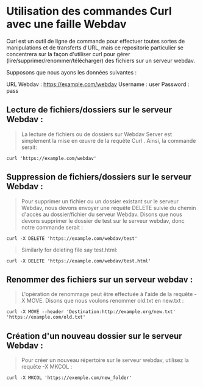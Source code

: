 # Utilisation des commandes Curl avec une faille Webdav

Curl est un outil de ligne de commande pour effectuer toutes sortes de manipulations et de transferts d'URL, mais ce repositorie particulier se concentrera sur la façon d'utiliser curl pour gérer (lire/supprimer/renommer/télécharger) des fichiers sur un serveur webdav.

Supposons que nous ayons les données suivantes :

URL Webdav : https://example.com/webdav
Username : user
Password : pass

## Lecture de fichiers/dossiers sur le serveur Webdav :

> La lecture de fichiers ou de dossiers sur Webdav Server est simplement la mise en œuvre de la requête Curl . Ainsi, la commande serait:
```shell
curl 'https://example.com/webdav'
```

## Suppression de fichiers/dossiers sur le serveur Webdav :

> Pour supprimer un fichier ou un dossier existant sur le serveur Webdav, nous devons envoyer une requête DELETE suivie du chemin d'accès au dossier/fichier du serveur Webdav. Disons que nous devons supprimer le dossier de test sur le serveur webdav, donc notre commande serait :
```shell
curl -X DELETE 'https://example.com/webdav/test'
```
> Similarly for deleting file say test.html:
```shell
curl -X DELETE 'https://example.com/webdav/test.html'
```

## Renommer des fichiers sur un serveur webdav :
> L'opération de renommage peut être effectuée à l'aide de la requête -X MOVE. Disons que nous voulons renommer old.txt en new.txt :
```shell
curl -X MOVE --header 'Destination:http://example.org/new.txt' 'https://example.com/old.txt'
```

## Création d'un nouveau dossier sur le serveur Webdav :
> Pour créer un nouveau répertoire sur le serveur webdav, utilisez la requête -X MKCOL :
```shell
curl -X MKCOL 'https://exemple.com/new_folder'
```
